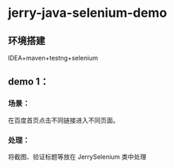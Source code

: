 # jerry-java-selenium-demo

## 环境搭建

IDEA+maven+testng+selenium

## demo 1： 
### 场景：
在百度首页点击不同链接进入不同页面。

### 处理：
将截图、验证标题等放在 JerrySelenium 类中处理
